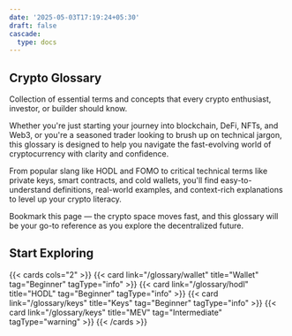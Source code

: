```yaml
---
date: '2025-05-03T17:19:24+05:30'
draft: false
cascade:
  type: docs
---
```

## Crypto Glossary

Collection of essential terms and concepts that every crypto enthusiast, investor, or builder should know.

Whether you're just starting your journey into blockchain, DeFi, NFTs, and Web3, or you're a seasoned trader looking to brush up on technical jargon, this glossary is designed to help you navigate the fast-evolving world of cryptocurrency with clarity and confidence.

From popular slang like HODL and FOMO to critical technical terms like private keys, smart contracts, and cold wallets, you'll find easy-to-understand definitions, real-world examples, and context-rich explanations to level up your crypto literacy.

Bookmark this page — the crypto space moves fast, and this glossary will be your go-to reference as you explore the decentralized future.

## Start Exploring
{{< cards cols="2" >}}
  {{< card link="/glossary/wallet" title="Wallet" tag="Beginner" tagType="info" >}}
  {{< card link="/glossary/hodl" title="HODL" tag="Beginner" tagType="info" >}}
  {{< card link="/glossary/keys" title="Keys" tag="Beginner" tagType="info" >}}
  {{< card link="/glossary/keys" title="MEV" tag="Intermediate" tagType="warning" >}}
{{< /cards >}}
